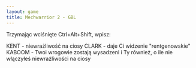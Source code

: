 ```yaml
---
layout: game
title: Mechwarrior 2 - GBL
---
```


Trzymając wciśnięte Ctrl+Alt+Shift, wpisz:

KENT 	- niewrażliwość na ciosy
CLARK 	- daje Ci widzenie "rentgenowskie"
KABOOM	- Twoi wrogowie zostają wysadzeni i Ty również, o ile
         	  nie włączyłeś niewrażliwości na ciosy
